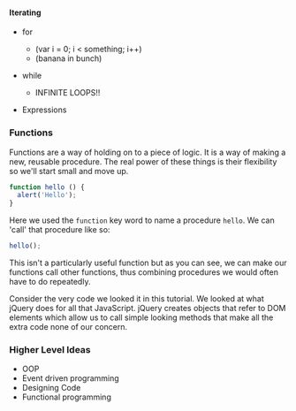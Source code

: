#### Iterating
- for
    - (var i = 0; i < something; i++)
    - (banana in bunch)
- while
    - INFINITE LOOPS!!


- Expressions
### Functions

Functions are a way of holding on to a piece of logic. It is a way of
making a new, reusable procedure. The real power of these things is
their flexibility so we'll start small and move up.

```js
function hello () {
  alert('Hello');
}
```

Here we used the `function` key word to name a procedure `hello`. We can
'call' that procedure like so:

```js
hello();
```

This isn't a particularly useful function but as you can see, we can
make our functions call other functions, thus combining procedures we
would often have to do repeatedly.

Consider the very code we looked it in this tutorial. We looked at what
jQuery does for all that JavaScript. jQuery creates objects that refer
to DOM elements which allow us to call simple looking methods that make
all the extra code none of our concern.

### Higher Level Ideas
- OOP
- Event driven programming
- Designing Code
- Functional programming
